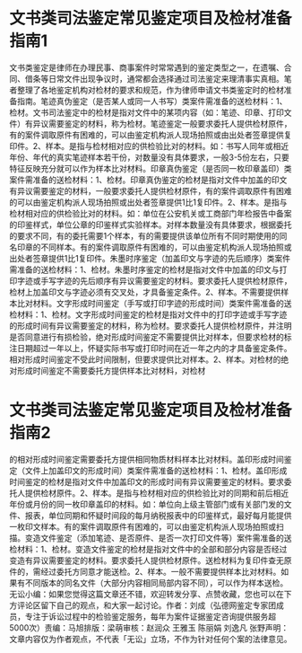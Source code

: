 # 文书类司法鉴定常见鉴定项目及检材准备指南1

文书类鉴定是律师在办理民事、商事案件时常常遇到的鉴定类型之一，在遗嘱、合同、借条等日常文件出现争议时，通常都会选择通过司法鉴定来理清事实真相。笔者整理了各地鉴定机构对检材的要求和规范，作为律师申请文书类鉴定时的检材准备指南。笔迹真伪鉴定（是否某人或同一人书写）类案件需准备的送检材料：1、检材。文书司法鉴定中的检材是指对文件中的某项内容（如：笔迹、印章、打印文件）有异议需要鉴定的材料，称为检材。笔迹鉴定一般要求委托人提供检材原件，有的案件调取原件有困难的，可以由鉴定机构派人现场拍照或由出处者签章提供复印件。2、样本。是指与检材相对应的供检验比对的材料。如：书写人同年或相近年份、年代的真实笔迹样本若干份，对数量没有具体要求，一般3-5份左右，只要特征反映充分就可以作为样本比对材料。印章真伪鉴定（是否同一枚印章盖印）类案件需准备的送检材料：1、检材。印章真伪鉴定的检材是指对文件中加盖的印文有异议需要鉴定的材料，一般要求委托人提供检材原件，有的案件调取原件有困难的可以由鉴定机构派人现场拍照或出处者签章提供1比1复印件。2、样本。是指与检材相对应的供检验比对的材料。如：单位在公安机关或工商部门年检报告中备案的印鉴样式，单位公章的印鉴样式实验样本。对样本数量没有具体要求，根据委托的要求不同，有的委托需要1个样本，有的需要提供该单位所有不同时期使用的同名印章的不同样本。有的案件调取原件有困难的，可以由鉴定机构派人现场拍照或出处者签章提供1比1复印件。朱墨时序鉴定（加盖印文与字迹的先后顺序）类案件需准备的送检材料：1、检材。朱墨时序鉴定的检材是指对文件中加盖的印文与打印字迹或手写字迹的先后顺序有异议需要鉴定的材料。要求委托人提供检材原件，检材上加盖印文与字迹必须有交叉处，才具备鉴定条件。2、样本。不需要提供样本比对材料。文字形成时间鉴定（手写或打印字迹的形成时间）类案件需准备的送检材料：1、检材。文字形成时间鉴定的检材是指对文件中的打印字迹或手写字迹的形成时间有异议需要鉴定的材料，称为检材。要求委托人提供检材原件，并注明是否同意进行有损检验，绝对形成时间鉴定不需要提供比对样本，但要求检材的标注日期超过一年以上，怀疑实际书写或打印时间在近一年之内的才具备鉴定条件。相对形成时间鉴定不受此时间限制，但要求提供比对样本。2、样本。对检材的绝对形成时间鉴定不需要委托方提供样本比对材料，对检材

# 文书类司法鉴定常见鉴定项目及检材准备指南2

的相对形成时间鉴定需要委托方提供相同物质材料样本比对材料。盖印形成时间鉴定（文件上加盖印文的形成时间）类案件需准备的送检材料：1、检材。盖印形成时间鉴定的检材是指对文件中加盖印文的形成时间有异议需要鉴定的材料。要求委托人提供检材原件。2、样本。是指与检材相对应的供检验比对的同期和前后相近年份或月份的同一枚印章盖印的材料。如：单位向上级主管部门或有关部门发的文件、报表，单位同期和怀疑时间段的每月纳税报表中的印鉴样式，最好每月能提供一枚印文样本。有的案件调取原件有困难的，可以由鉴定机构派人现场拍照或扫描。变造文件鉴定（添加笔迹、是否原件、是否一次打印文件等）案件需准备的送检材料：1、检材。变造文件鉴定的检材是指对文件中的全部和部分内容是否经过变造有异议需要鉴定的材料。要求委托人提供检材原件。送检材料为复印件查无原件的，需经过委托方同意才能送检。2、样本。一般不需要提供样本比对材料。如果有不同版本的同名文件（大部分内容相同局部内容不同），可以作为样本送检。无讼小编：如果您觉得这篇文章还不错，欢迎转发分享、点赞收藏，您也可以在下方评论区留下自己的观点，和大家一起讨论。作者：刘成（弘德网鉴定专家团成员，专注于诉讼过程中的检验鉴定服务，每年为案件证据鉴定咨询提供服务超5000次）责编：马旭排版：梁萌审核：赵润众 王雅玉 陈丽娟 刘逸凡 张野声明：文章内容仅为作者观点，不代表「无讼」立场，不作为针对任何个案的法律意见。

